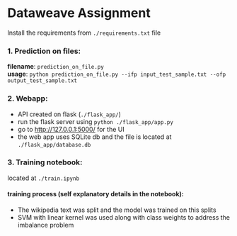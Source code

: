 # Dataweave Assignment

Install the requirements from `./requirements.txt` file

### 1. Prediction on files:
**filename**: `prediction_on_file.py`  
**usage**:  `python prediction_on_file.py --ifp input_test_sample.txt --ofp output_test_sample.txt`
### 2. Webapp:
- API created on flask (`./flask_app/`)  
- run the flask server using `python ./flask_app/app.py`  
- go to http://127.0.0.1:5000/ for the UI
- the web app uses SQLite db and the file is located at `./flask_app/database.db`
### 3. Training notebook:
located at `./train.ipynb`
#### training process (self explanatory details in the notebook):
- The wikipedia text was split and the model was trained on this splits 
- SVM with linear kernel was used along with class weights to address the imbalance problem 



